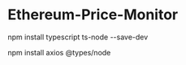 # Ethereum-Price-Monitor
 
npm install typescript ts-node --save-dev

npm install axios @types/node



